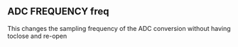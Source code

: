 ## ADC FREQUENCY freq

This changes the sampling frequency of the ADC conversion without having toclose and re-open